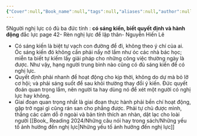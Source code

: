 ```yaml
---
{"Cover":null,"Book_name":null,"tags":null,"aliases":null,"author":null,"link":null,"dg-publish":true,"permalink":"/Book_ Reading 2024/Những câu nói hay trong sách/Người nghị lực/","dgPassFrontmatter":true,"noteIcon":"2","created":"2023-12-15T08:45:46.952+07:00","updated":"2023-12-21T17:56:41.148+07:00"}
---
```


5Người nghị lực có đủ ba đức tính : **có sáng kiến, biết quyết định và hành động** đắc lực 
page 42- Rèn nghị lực để lập thân- Nguyễn Hiến Lê

- Có sáng kiến là biệt tự vạch con đường để đi, không theo ý chí của ai. Óc sáng kiến đó không cần phải nẩy nở lắm như óc các nhà bác học; miễn ta biết tự kiếm lấy giải pháp cho những công việc thường ngày là được. Như vậy, hạng người trung bình nào cũng có đủ sáng kiến để có nghị lực.
- Quyết định phải nhanh để hoạt động cho kịp thời, không do dự mà bỏ lỡ cơ hội; và phải sáng suốt để sau khỏi thường thay đổi ý kiến. Đức quyết đoán quan trọng lắm, nên người ta hay dùng nó để xét một người có nghị lực hay không.
- Giai đoạn quan trọng nhất là giai đoạn thực hành phải bền chí hoạt động, gặp trở ngại gì cũng rán san cho phẳng được. Phải tự chủ được mình, thắng các cám dỗ ở ngoài và bản tính thích an nhàn, dật lạc cho loài người
[[Book_ Reading 2024/Những câu nói hay trong sách/Những yếu tố ảnh hưởng đến nghị lực\|Những yếu tố ảnh hưởng đến nghị lực]]